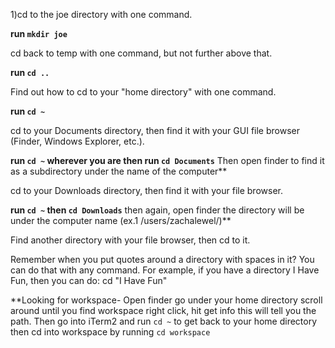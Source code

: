 1)cd to the joe directory with one command.

**run `mkdir joe`** 

cd back to temp with one command, but not further above that.

**run `cd ..`** 

Find out how to cd to your "home directory" with one command.

**run `cd ~`**

cd to your Documents directory, then find it with your GUI file browser (Finder, Windows Explorer, etc.).

**run `cd ~` wherever you are then run `cd Documents`** Then open finder to find it as a subdirectory under the name of the computer**

cd to your Downloads directory, then find it with your file browser.

**run `cd ~` then `cd Downloads`** then again, open finder the directory will be under the computer name (ex.1 /users/zachalewel/)**

Find another directory with your file browser, then cd to it.

Remember when you put quotes around a directory with spaces in it? You can do that with any command. For example, if you have a directory I Have Fun, then you can do: cd "I Have Fun"

**Looking for workspace- Open finder go under your home directory scroll around until you find workspace right click, hit get info
this will tell you the path. Then go into iTerm2 and run `cd ~` to get back to your home directory then cd into workspace by running `cd workspace`
